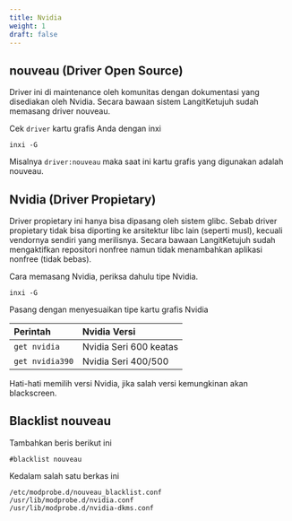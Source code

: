 ```yaml
---
title: Nvidia
weight: 1
draft: false
---
```


## nouveau (Driver Open Source)

Driver ini di maintenance oleh komunitas dengan dokumentasi yang disediakan oleh Nvidia. Secara bawaan sistem LangitKetujuh sudah memasang driver nouveau.

Cek `driver` kartu grafis Anda dengan inxi

```shell
inxi -G
```
Misalnya `driver:nouveau` maka saat ini kartu grafis yang digunakan adalah nouveau.

## Nvidia (Driver Propietary)

Driver propietary ini hanya bisa dipasang oleh sistem glibc. Sebab driver propietary tidak bisa diporting ke arsitektur libc lain (seperti musl), kecuali vendornya sendiri yang merilisnya. Secara bawaan LangitKetujuh sudah mengaktifkan repositori nonfree namun tidak menambahkan aplikasi nonfree (tidak bebas).

Cara memasang Nvidia, periksa dahulu tipe Nvidia.

```shell
inxi -G
```

Pasang dengan menyesuaikan tipe kartu grafis Nvidia

**Perintah** | **Nvidia Versi**
:--- | :---
`get nvidia` | Nvidia Seri 600 keatas
`get nvidia390` | Nvidia Seri 400/500

Hati-hati memilih versi Nvidia, jika salah versi kemungkinan akan blackscreen.

## Blacklist nouveau

Tambahkan beris berikut ini

```shell
#blacklist nouveau
```
Kedalam salah satu berkas ini

```shell
/etc/modprobe.d/nouveau_blacklist.conf
/usr/lib/modprobe.d/nvidia.conf
/usr/lib/modprobe.d/nvidia-dkms.conf
```
